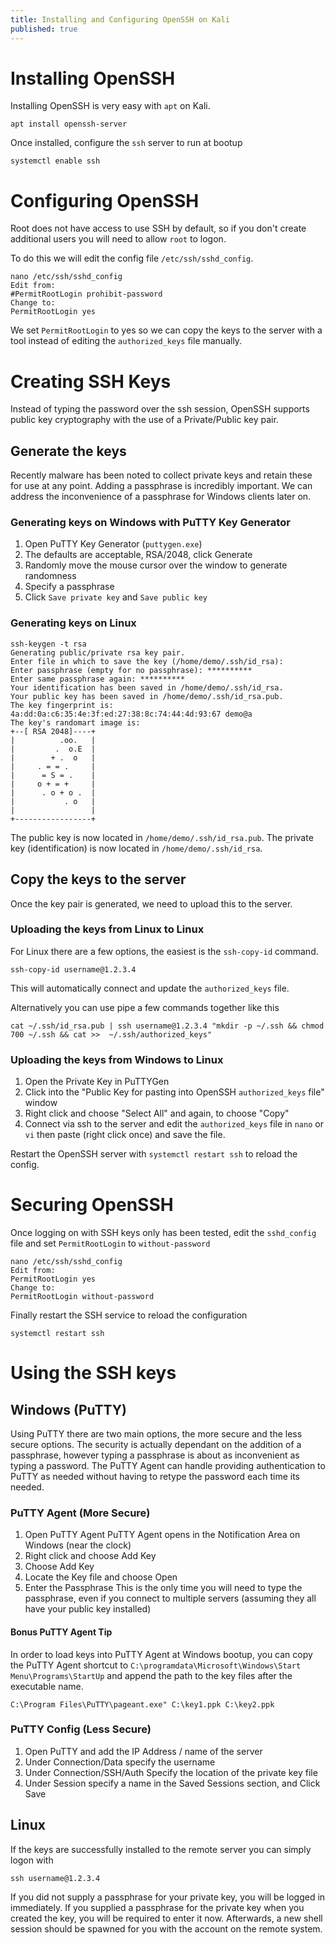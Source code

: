 ```yaml
---
title: Installing and Configuring OpenSSH on Kali
published: true
---
```


# Installing OpenSSH
Installing OpenSSH is very easy with `apt` on Kali.

    apt install openssh-server

Once installed, configure the `ssh` server to run at bootup

    systemctl enable ssh

# Configuring OpenSSH
Root does not have access to use SSH by default, so if you don't create additional users you will need to allow `root` to logon. 

To do this we will edit the config file `/etc/ssh/sshd_config`.

```
nano /etc/ssh/sshd_config
Edit from:
#PermitRootLogin prohibit-password
Change to:
PermitRootLogin yes
```

We set `PermitRootLogin` to yes so we can copy the keys to the server with a tool instead of editing the `authorized_keys` file manually.

# Creating SSH Keys

Instead of typing the password over the ssh session, OpenSSH supports public key cryptography with the use of a Private/Public key pair.

## Generate the keys

Recently malware has been noted to collect private keys and retain these for use at any point. Adding a passphrase is incredibly important. We can address the inconvenience of a passphrase for Windows clients later on.

### Generating keys on Windows with PuTTY Key Generator
1. Open PuTTY Key Generator (`puttygen.exe`)
2. The defaults are acceptable, RSA/2048, click Generate
3. Randomly move the mouse cursor over the window to generate randomness
4. Specify a passphrase
5. Click `Save private key` and `Save public key`

### Generating keys on Linux
```
ssh-keygen -t rsa
Generating public/private rsa key pair.
Enter file in which to save the key (/home/demo/.ssh/id_rsa): 
Enter passphrase (empty for no passphrase): **********
Enter same passphrase again: **********
Your identification has been saved in /home/demo/.ssh/id_rsa.
Your public key has been saved in /home/demo/.ssh/id_rsa.pub.
The key fingerprint is:
4a:dd:0a:c6:35:4e:3f:ed:27:38:8c:74:44:4d:93:67 demo@a
The key's randomart image is:
+--[ RSA 2048]----+
|          .oo.   |
|         .  o.E  |
|        + .  o   |
|     . = = .     |
|      = S = .    |
|     o + = +     |
|      . o + o .  |
|           . o   |
|                 |
+-----------------+
```
The public key is now located in `/home/demo/.ssh/id_rsa.pub`. The private key (identification) is now located in `/home/demo/.ssh/id_rsa`. 

## Copy the keys to the server
Once the key pair is generated, we need to upload this to the server.

### Uploading the keys from Linux to Linux
For Linux there are a few options, the easiest is the `ssh-copy-id` command. 

    ssh-copy-id username@1.2.3.4

This will automatically connect and update the `authorized_keys` file.

Alternatively you can use pipe a few commands together like this

    cat ~/.ssh/id_rsa.pub | ssh username@1.2.3.4 "mkdir -p ~/.ssh && chmod 700 ~/.ssh && cat >>  ~/.ssh/authorized_keys"

### Uploading the keys from Windows to Linux
1. Open the Private Key in PuTTYGen
2. Click into the "Public Key for pasting into OpenSSH `authorized_keys` file" window
3. Right click and choose "Select All" and again, to choose "Copy"
4. Connect via ssh to the server and edit the `authorized_keys` file in `nano` or `vi` then paste (right click once) and save the file.

Restart the OpenSSH server with `systemctl restart ssh` to reload the config.

# Securing OpenSSH
Once logging on with SSH keys only has been tested, edit the `sshd_config` file and set `PermitRootLogin` to `without-password`

```
nano /etc/ssh/sshd_config
Edit from:
PermitRootLogin yes
Change to:
PermitRootLogin without-password
```
Finally restart the SSH service to reload the configuration

`systemctl restart ssh`

# Using the SSH keys

## Windows (PuTTY)

Using PuTTY there are two main options, the more secure and the less secure options. The security is actually dependant on the addition of a passphrase, however typing a passphrase is about as inconvenient as typing a password. The PuTTY Agent can handle providing authentication to PuTTY as needed without having to retype the password each time its needed.

### PuTTY Agent (More Secure)
1. Open PuTTY Agent
    PuTTY Agent opens in the Notification Area on Windows (near the clock)
2. Right click and choose Add Key
3. Choose Add Key
4. Locate the Key file and choose Open
5. Enter the Passphrase
    This is the only time you will need to type the passphrase, even if you connect to multiple servers (assuming they all have your public key installed)

#### Bonus PuTTY Agent Tip
In order to load keys into PuTTY Agent at Windows bootup, you can copy the PuTTY Agent shortcut to `C:\programdata\Microsoft\Windows\Start Menu\Programs\StartUp` and append the path to the key files after the executable name.

`C:\Program Files\PuTTY\pageant.exe" C:\key1.ppk C:\key2.ppk`

### PuTTY Config (Less Secure)
1. Open PuTTY and add the IP Address / name of the server
2. Under Connection/Data specify the username
3. Under Connection/SSH/Auth Specify the location of the private key file
4. Under Session specify a name in the Saved Sessions section, and Click Save

## Linux
If the keys are successfully installed to the remote server you can simply logon with

`ssh username@1.2.3.4`

If you did not supply a passphrase for your private key, you will be logged in immediately. If you supplied a passphrase for the private key when you created the key, you will be required to enter it now. Afterwards, a new shell session should be spawned for you with the account on the remote system.

